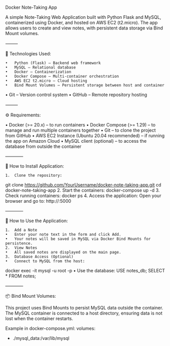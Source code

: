 Docker Note-Taking App

A simple Note-Taking Web Application built with Python Flask and MySQL, containerized using Docker, and hosted on AWS EC2 (t2.micro).
The app allows users to create and view notes, with persistent data storage via Bind Mount volumes.

⸻

📌 Technologies Used:

	•	Python (Flask) – Backend web framework
	•	MySQL – Relational database
	•	Docker – Containerization
	•	Docker Compose – Multi-container orchestration
	•	AWS EC2 t2.micro – Cloud hosting
	•	Bind Mount Volumes – Persistent storage between host and container
 • Git – Version control system
 • GitHub – Remote repository hosting

⸻

⚙️ Requirements:

• Docker (>= 20.x) – to run containers
• Docker Compose (>= 1.29) – to manage and run multiple containers together
• Git – to clone the project from GitHub
• AWS EC2 Instance (Ubuntu 20.04 recommended) – if running the app on Amazon Cloud
• MySQL client (optional) – to access the database from outside the container

————

🚀 How to Install Application:

	1.	Clone the repository:
git clone https://github.com/YourUsername/docker-note-taking-app.git
cd docker-note-taking-app
 2.	Start the containers:
docker-compose up -d
 3.	Check running containers:
docker ps
 4.	Access the application:
Open your browser and go to:
http://<your-ec2-public-ip>:5000

————

📂 How to Use the Application:

	1.	Add a Note
	•	Enter your note text in the form and click Add.
	•	Your notes will be saved in MySQL via Docker Bind Mounts for persistence.
	2.	View Notes
	•	All saved notes are displayed on the main page.
	3.	Database Access (Optional)
	•	Connect to MySQL from the host:
docker exec -it <mysql-container-name> mysql -u root -p
	•	Use the database:
USE notes_db;
SELECT * FROM notes;

————

📦 Bind Mount Volumes:

This project uses Bind Mounts to persist MySQL data outside the container.
The MySQL container is connected to a host directory, ensuring data is not lost when the container restarts.

Example in docker-compose.yml:
volumes:
  - ./mysql_data:/var/lib/mysql

